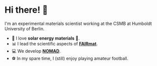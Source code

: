 # Hi there! 👋

I'm an experimental materials scientist working at the CSMB at Humboldt University of Berlin.

- 🔬 I love **solar energy materials** 🌅.
- 📊 I lead the scientific aspects of [**FAIRmat**](https://www.fairmat-nfdi.eu/fairmat/).
- 💻 We develop [**NOMAD**](https://nomad-lab.eu/nomad-lab/).
- ⚽ In my spare time, I (still) enjoy playing amateur football.

<!-- Feel free to get in touch! -->
